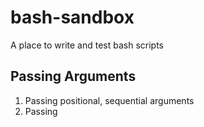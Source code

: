 # bash-sandbox
A place to write and test bash scripts

## Passing Arguments

1. Passing positional, sequential arguments
2. Passing 
